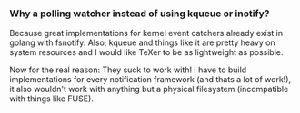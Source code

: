 

### Why a polling watcher instead of using kqueue or inotify?
Because great implementations for kernel event catchers already exist in golang with fsnotify. Also, kqueue and things like it are pretty heavy on system resources and I would like TeXer to be as lightweight as possible.

Now for the real reason: They suck to work with! I have to build implementations for every notification framework (and thats a lot of work!), it also wouldn't work with anything but a physical filesystem (incompatible with things like FUSE).